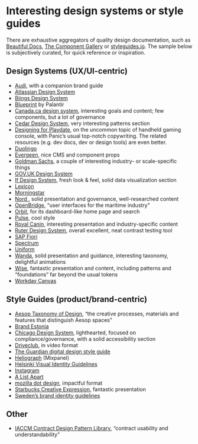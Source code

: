 # Interesting design systems or style guides

<!--BREAK-->

There are exhaustive aggregators of quality design documentation, such as [Beautiful Docs](https://github.com/PharkMillups/beautiful-docs), [The Component Gallery](https://component.gallery/) or [styleguides.io](http://styleguides.io/). The sample below is subjectively curated, for quick reference or inspiration.

<!-- [Designing Inspired Style Guides](https://speakerdeck.com/malarkey/designing-inspired-style-guides) -->

## Design Systems (UX/UI-centric)

- [Audi](http://www.audi.com/ci/en/guides/user-interface/introduction.html), with a companion brand guide
- [Atlassian Design System](https://atlassian.design/)
- [Biings Design System](https://biings.design/#/)
- [Blueprint](http://blueprintjs.com/) by Palantir
- [Canada.ca design system](https://www.canada.ca/en/government/about/design-system.html), interesting goals and content; few components, but a lot of governance
- [Cedar Design System](https://rei.github.io/rei-cedar-docs/), very interesting patterns section
- [Designing for Playdate](https://sdk.play.date/1.13.7/Designing%20for%20Playdate.html), on the uncommon topic of handheld gaming console, with Panic’s usual top-notch copywriting. The related resources (e.g. dev docs, dev or design tools) are even better.
- [Duolingo](https://www.duolingo.com/design/)
- [Evergeen](https://evergreen.segment.com/), nice CMS and component props
- [Goldman Sachs](https://design.gs.com/home), a couple of interesting industry- or scale-specific things
- [GOV.UK Design System](https://design-system.service.gov.uk/)
- [If Design System](https://design.if.eu/), fresh look & feel, solid data visualization section
- [Lexicon](https://lexicondesign.io/)
- [Morningstar](http://designsystem.morningstar.com/)
- [Nord ](https://nordhealth.design/), solid presentation and governance, well-researched content
- [OpenBridge](https://openbridge-ds.webflow.io), “user interfaces for the maritime industry”
- [Orbit](https://orbit.kiwi/), for its dashboard-like home page and search
- [Pulse](https://pulse.heartbeat.ua/), cool style
- [Royal Canin](http://developer.royalcanin.com/), interesting presentation and industry-specific content
- [Ruter Design System](https://components.ruter.as/), overall excellent, neat contrast testing tool
- [SAP Fiori](http://experience.sap.com/fiori-guidelines/)
- [Spectrum](https://spectrum.adobe.com/)
- [Uniform](http://uniform.hudl.com/)
- [Wanda](https://design.wonderflow.ai/), solid presentation and guidance, interesting taxonomy, delightful animations
- [Wise](https://wise.design/), fantastic presentation and content, including patterns and “foundations” far beyond the usual tokens
- [Workday Canvas](https://design.workday.com/)

## Style Guides (product/brand-centric)

- [Aesop Taxonomy of Design](http://taxonomyofdesign.com/#!/), “the creative processes, materials and features that distinguish Aesop spaces”
- [Brand Estonia](https://brand.estonia.ee/?lang=en)
- [Chicago Design System](https://design.chicago.gov/), lighthearted, focused on compliance/governance, with a solid accessibility section
- [Driveclub](https://www.youtube.com/watch?v=IKaiXA4Xx74), in video format
- [The Guardian digital design style guide](https://design.theguardian.com/)
- [Heliograph](https://brand.mixpanel.com/) (Mixpanel)
- [Helsinki Visual Identity Guidelines](https://brand.hel.fi/en/)
- [Instagram](https://about.instagram.com/brand/)
- [A List Apart](http://alistapart.com/about/style-guide)
- [mozilla dot design](https://mozilla.design/), impactful format
- [Starbucks Creative Expression](https://creative.starbucks.com/), fantastic presentation
- [Sweden’s brand identity guidelines](https://identity.sweden.se/en)

## Other

- [IACCM Contract Design Pattern Library](https://contract-design.iaccm.com/), “contract usability and understandability”
